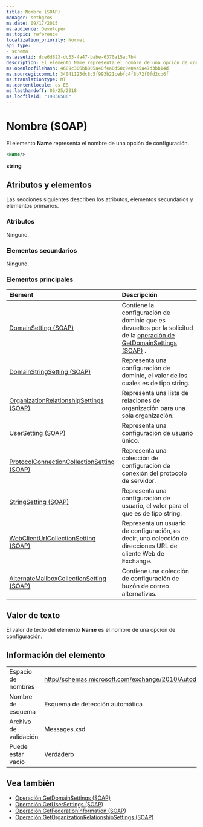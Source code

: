 ```yaml
---
title: Nombre (SOAP)
manager: sethgros
ms.date: 09/17/2015
ms.audience: Developer
ms.topic: reference
localization_priority: Normal
api_type:
- schema
ms.assetid: dce6d823-dc33-4a47-babe-6370a15ac7b4
description: El elemento Name representa el nombre de una opción de configuración.
ms.openlocfilehash: 4689c306bb805a40fea0d58c9e04a5a47d3bb14d
ms.sourcegitcommit: 34041125dc8c5f993b21cebfc4f8b72f0fd2cb6f
ms.translationtype: MT
ms.contentlocale: es-ES
ms.lasthandoff: 06/25/2018
ms.locfileid: "19836506"
---
```

# <a name="name-soap"></a>Nombre (SOAP)

El elemento **Name** representa el nombre de una opción de configuración. 
  
```XML
<Name/>
```

**string**

## <a name="attributes-and-elements"></a>Atributos y elementos

Las secciones siguientes describen los atributos, elementos secundarios y elementos primarios.
  
### <a name="attributes"></a>Atributos

Ninguno.
  
### <a name="child-elements"></a>Elementos secundarios

Ninguno.
  
### <a name="parent-elements"></a>Elementos principales

|**Element**|**Descripción**|
|:-----|:-----|
|[DomainSetting (SOAP)](domainsetting-soap.md) <br/> |Contiene la configuración de dominio que es devueltos por la solicitud de la [operación de GetDomainSettings (SOAP)](getdomainsettings-operation-soap.md) .  <br/> |
|[DomainStringSetting (SOAP)](domainstringsetting-soap.md) <br/> |Representa una configuración de dominio, el valor de los cuales es de tipo string.  <br/> |
|[OrganizationRelationshipSettings (SOAP)](organizationrelationshipsettings-soap.md) <br/> |Representa una lista de relaciones de organización para una sola organización.  <br/> |
|[UserSetting (SOAP)](usersetting-soap.md) <br/> |Representa una configuración de usuario único.  <br/> |
|[ProtocolConnectionCollectionSetting (SOAP)](protocolconnectioncollectionsetting-soap.md) <br/> |Representa una colección de configuración de conexión del protocolo de servidor.  <br/> |
|[StringSetting (SOAP)](stringsetting-soap.md) <br/> |Representa una configuración de usuario, el valor para el que es de tipo string.  <br/> |
|[WebClientUrlCollectionSetting (SOAP)](webclienturlcollectionsetting-soap.md) <br/> |Representa un usuario de configuración, es decir, una colección de direcciones URL de cliente Web de Exchange.  <br/> |
|[AlternateMailboxCollectionSetting (SOAP)](alternatemailboxcollectionsetting-soap.md) <br/> |Contiene una colección de configuración de buzón de correo alternativas.  <br/> |
   
## <a name="text-value"></a>Valor de texto

El valor de texto del elemento **Name** es el nombre de una opción de configuración. 
  
## <a name="element-information"></a>Información del elemento

|||
|:-----|:-----|
|Espacio de nombres  <br/> |http://schemas.microsoft.com/exchange/2010/Autodiscover  <br/> |
|Nombre de esquema  <br/> |Esquema de detección automática  <br/> |
|Archivo de validación  <br/> |Messages.xsd  <br/> |
|Puede estar vacío  <br/> |Verdadero  <br/> |
   
## <a name="see-also"></a>Vea también

- [Operación GetDomainSettings (SOAP)](getdomainsettings-operation-soap.md)
- [Operación GetUserSettings (SOAP)](getusersettings-operation-soap.md)
- [Operación GetFederationInformation (SOAP)](getfederationinformation-operation-soap.md)
- [Operación GetOrganizationRelationshipSettings (SOAP)](getorganizationrelationshipsettings-operation-soap.md)

